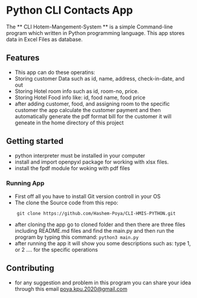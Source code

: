# Python CLI Contacts App
The ** CLI Hotem-Mangement-System ** is a simple Command-line program which written in Python programming language.
This app stores data in Excel Files as database.
## Features
- This app can do these operatins:
- Storing customer Data such as id, name, address, check-in-date, and out
- Storing Hotel room info such as id, room-no, price.
- Storing Hotel Food info like: id, food name, food price
- after adding customer, food, and assigning room to the specific customer 
the app calculate the customer payment and then automatically generate the pdf format bill for the customer
it will geneate in the home directory of this project

## Getting started
- python interpreter must be installed in your computer
- install and import openpyxl package for working with xlsx files.
- install the fpdf module for woking with pdf files
### Running App
- First off all you have to install Git version controll in your OS
- The clone the Source code from this repo: 
```
    git clone https://github.com/Hashem-Poya/CLI-HMIS-PYTHON.git
```
- after cloning the app go to cloned folder and then there are three files including README.md files and
find the main.py and then run the program by typing this command: ```python3 main.py```
- after running the app it will show you some descriptions such as: type 1, or 2 .... for the specific operations
## Contributing
- for any suggestion and problem in this program you can share your idea through this email poya.kpu.2020@gmail.com
